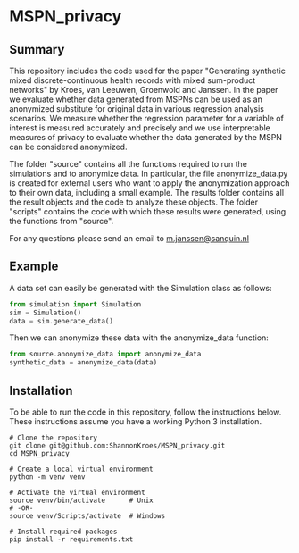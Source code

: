 # MSPN_privacy


## Summary

This repository includes the code used for the paper "Generating synthetic mixed discrete-continuous health records with mixed sum-product networks" by Kroes, van Leeuwen, Groenwold and Janssen. In the paper we evaluate whether data generated from MSPNs can be used as an anonymized substitute for original data in various regression analysis scenarios. We measure whether the regression parameter for a variable of interest is measured accurately and precisely and we use interpretable measures of privacy to evaluate whether the data generated by the MSPN can be considered anonymized. 

The folder "source" contains all the functions required to run the simulations and to anonymize data. In particular, the file anonymize_data.py is created for external users who want to apply the anonymization approach to their own data, including a small example. The results folder contains all the result objects and the code to analyze these objects. The folder "scripts" contains the code with which these results were generated, using the functions from "source". 

For any questions please send an email to m.janssen@sanquin.nl

## Example
A data set can easily be generated with the Simulation class as follows:

```python
from simulation import Simulation
sim = Simulation()
data = sim.generate_data()
```
Then we can anonymize these data with the anonymize_data function:

```python
from source.anonymize_data import anonymize_data
synthetic_data = anonymize_data(data)
```

## Installation

To be able to run the code in this repository, follow the instructions below.
These instructions assume you have a working Python 3 installation.

```
# Clone the repository
git clone git@github.com:ShannonKroes/MSPN_privacy.git
cd MSPN_privacy

# Create a local virtual environment
python -m venv venv

# Activate the virtual environment
source venv/bin/activate      # Unix
# -OR- 
source venv/Scripts/activate  # Windows

# Install required packages
pip install -r requirements.txt
```




